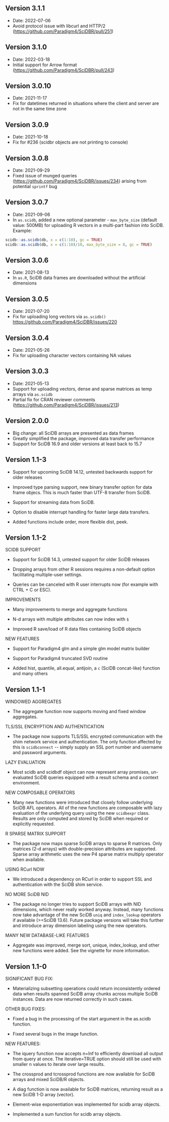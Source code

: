 ## Version 3.1.1

- Date: 2022-07-06
- Avoid protocol issue with libcurl and HTTP/2 (https://github.com/Paradigm4/SciDBR/pull/251)

## Version 3.1.0

- Date: 2022-03-18
- Initial support for Arrow format (https://github.com/Paradigm4/SciDBR/pull/243)

## Version 3.0.10

- Date: 2021-11-17
- Fix for datetimes returned in situations where the client and server are not in the same time zone

## Version 3.0.9

- Date: 2021-10-18
- Fix for #236 (scidbr objects are not printing to console)

## Version 3.0.8

- Date: 2021-09-29
- Fixed issue of munged queries (https://github.com/Paradigm4/SciDBR/issues/234) arising from potential `sprintf` bug

## Version 3.0.7

- Date: 2021-09-06
- In `as.scidb`, added a new optional parameter - `max_byte_size` (default value: 500MB) for uploading 
R vectors in a multi-part fashion into SciDB. Example: 
```R
scidb::as.scidb(db, x = c(1:10), gc = TRUE)
scidb::as.scidb(db, x = c(1:10)/10, max_byte_size = 8, gc = TRUE)
```

## Version 3.0.6

- Date: 2021-08-13
- In `as.R`, SciDB data frames are downloaded without the artificial dimensions 

## Version 3.0.5

- Date: 2021-07-20
- Fix for uploading long vectors via `as.scidb()` https://github.com/Paradigm4/SciDBR/issues/220

## Version 3.0.4

- Date: 2021-05-26
- Fix for uploading character vectors containing NA values

## Version 3.0.3

- Date: 2021-05-13
- Support for uploading vectors, dense and sparse matrices as temp arrays via `as.scidb`
- Partial fix for CRAN reviewer comments (https://github.com/Paradigm4/SciDBR/issues/213)

## Version 2.0.0

- Big change: all SciDB arrays are presented as data frames
- Greatly simplified the package, improved data transfer performance
- Support for SciDB 16.9 and older versions at least back to 15.7

## Version 1.1-3

- Support for upcoming SciDB 14.12, untested backwards support for
     older releases

- Improved type parsing support, new binary transfer option for data frame
     objecs. This is much faster than UTF-8 transfer from SciDB.

- Support for streaming data from SciDB.

- Option to disable interrupt handling for faster large data transfers.

- Added functions include order, more flexible dist, peek.

## Version 1.1-2

  SCIDB SUPPORT

 - Support for SciDB 14.3, untested support for older SciDB releases

 - Dropping arrays from other R sessions requires a non-default option
      facilitating multiple-user settings.

 - Queries can be canceled with R user interrupts now (for example with
      CTRL + C or ESC).

  IMPROVEMENTS

 - Many improvements to merge and aggregate functions

 - N-d arrays with multiple attributes can now index with `$`

 - Improved R save/load of R data files containing SciDB objects

  NEW FEATURES

 - Support for Paradigm4 glm and a simple glm model matrix builder

 - Support for Paradigm4 truncated SVD routine

 - Added hist, quantile, all.equal, antijoin, a `c` (SciDB concat-like)
      function and many others

## Version 1.1-1

  WINDOWED AGGREGATES

 - The aggregate function now supports moving and fixed window aggregates.

  TLS/SSL ENCRYPTION AND AUTHENTICATION

 - The package now supports TLS/SSL encrypted communication with the
      shim network service and authentication. The only function affected
      by this is `scidbconnect` -- simply supply an SSL port number and
      username and password arguments.

  LAZY EVALUATION

 - Most scidb and scidbdf object can now represent array promises,
      un-evaluated SciDB queries equipped with a result schema and a
      context environment.

  NEW COMPOSABLE OPERATORS

 - Many new functions were introduced that closely follow underlying SciDB
      AFL operators. All of the new functions are composable with lazy
      evaluation of the underlying query using the new `scidbexpr` class.
      Results are only computed and stored by SciDB when required or explicitly
      requested.

  R SPARSE MATRIX SUPPORT

 - The package now maps sparse SciDB arrays to sparse R matrices. Only
      matrices (2-d arrays) with double-precision attributes are supported.
      Sparse array arithmetic uses the new P4 sparse matrix multiply operator
      when available.

  USING RCurl NOW

 - We introduced a dependency on RCurl in order to support SSL and
      authentication with the SciDB shim service.

  NO MORE SciDB NID

 - The package no longer tries to support SciDB arrays with NID dimensions,
      which never really worked anyway. Instead, many functions now take
      advantage of the new SciDB `uniq` and `index_lookup` operators if
      available (>=SciDB 13.6).
      Future package versions will take this further and introduce array
      dimension labeling using the new operators.

  MANY NEW DATABASE-LIKE FEATURES

 - Aggregate was improved, merge sort, unique, index_lookup, and other new
      functions were added. See the vignette for more information.

## Version 1.1-0

  SIGNIFICANT BUG FIX:

 - Materializing subsetting operations could return inconsistently ordered data when
      results spanned SciDB array chunks across multiple SciDB instances. Data are now
      returned correctly in such cases.

  OTHER BUG FIXES:

 - Fixed a bug in the processing of the start argument in the as.scidb function.

 - Fixed several bugs in the image function.

  NEW FEATURES:

 - The iquery function now accepts n=Inf to efficiently download all output
      from query at once. The iterative=TRUE option should still be used with
      smaller n values to iterate over large results.

 - The crossprod and tcrossprod functions are now available for SciDB arrays
      and mixed SciDB/R objects.
      
 - A diag function is now available for SciDB matrices, returning result as a new
      SciDB 1-D array (vector).

 - Element-wise exponentiation was implemented for scidb array objects.

 - Implemented a sum function for scidb array objects.
